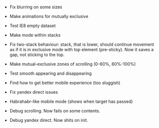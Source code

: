* Fix blurring on some sizes

* Make animations for mutually exclusive

* Test IE8 empty dataset

* Make mode within stacks

* Fix two-stack behaviour: stack, that is lower, should continue movement as if it is in exclusive mode with top element (pre-sticky). Now it saves a gap, not sticking to the top.

* Make mutual-exclusive zones of scrolling (0-60%, 60%-100%)
* Test smooth appearing and disappearing

* Find how to get better mobile experience (too sluggish)

* Fix yandex direct issues

* Habrahabr-like mobile mode (shows when target has passed)

* Debug scrolling. Now fails on some contents.
* Debug yandex direct. Now shits on init.
